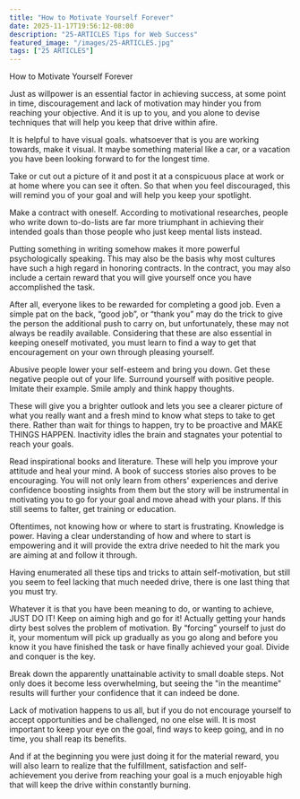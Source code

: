 ```yaml
---
title: "How to Motivate Yourself Forever"
date: 2025-11-17T19:56:12-08:00
description: "25-ARTICLES Tips for Web Success"
featured_image: "/images/25-ARTICLES.jpg"
tags: ["25 ARTICLES"]
---
```


How to Motivate Yourself Forever


Just as willpower is an essential factor in achieving success, at some point in time, discouragement and lack of motivation may hinder you from reaching your objective. And it is up to you, and you alone to devise techniques that will help you keep that drive within afire. 

It is helpful to have visual goals. whatsoever that is you are working towards, make it visual. It maybe something material like a car, or a vacation you have been looking forward to for the longest time. 

Take or cut out a picture of it and post it at a conspicuous place at work or at home where you can see it often. So that when you feel discouraged, this will remind you of your goal and will help you keep your spotlight. 

Make a contract with oneself. According to motivational researches, people who write down to-do-lists are far more triumphant in achieving their intended goals than those people who just keep mental lists instead. 

Putting something in writing somehow makes it more powerful psychologically speaking. This may also be the basis why most cultures have such a high regard in honoring contracts. In the contract, you may also include a certain reward that you will give yourself once you have accomplished the task. 

After all, everyone likes to be rewarded for completing a good job. Even a simple pat on the back, “good job”, or “thank you” may do the trick to give the person the additional push to carry on, but unfortunately, these may not always be readily available. Considering that these are also essential in keeping oneself motivated, you must learn to find a way to get that encouragement on your own through pleasing yourself. 

Abusive people lower your self-esteem and bring you down. Get these negative people out of your life. Surround yourself with positive people. Imitate their example. Smile amply and think happy thoughts.

These will give you a brighter outlook and lets you see a clearer picture of what you really want and a fresh mind to know what steps to take to get there. Rather than wait for things to happen, try to be proactive and MAKE THINGS HAPPEN. Inactivity idles the brain and stagnates your potential to reach your goals. 

Read inspirational books and literature. These will help you improve your attitude and heal your mind. A book of success stories also proves to be encouraging. You will not only learn from others' experiences and derive confidence boosting insights from them but the story will be instrumental in motivating you to go for your goal and move ahead with your plans. If this still seems to falter, get training or education. 

Oftentimes, not knowing how or where to start is frustrating. Knowledge is power. Having a clear understanding of how and where to start is empowering and it will provide the extra drive needed to hit the mark you are aiming at and follow it through. 

Having enumerated all these tips and tricks to attain self-motivation, but still you seem to feel lacking that much needed drive, there is one last thing that you must try. 

Whatever it is that you have been meaning to do, or wanting to achieve, JUST DO IT! Keep on aiming high and go for it! Actually getting your hands dirty best solves the problem of motivation. By “forcing” yourself to just do it, your momentum will pick up gradually as you go along and before you know it you have finished the task or have finally achieved your goal. Divide and conquer is the key. 

Break down the apparently unattainable activity to small doable steps. Not only does it become less overwhelming, but seeing the "in the meantime" results will further your confidence that it can indeed be done. 

Lack of motivation happens to us all, but if you do not encourage yourself to accept opportunities and be challenged, no one else will. It is most important to keep your eye on the goal, find ways to keep going, and in no time, you shall reap its benefits. 

And if at the beginning you were just doing it for the material reward, you will also learn to realize that the fulfillment, satisfaction and self-achievement you derive from reaching your goal is a much enjoyable high that will keep the drive within constantly burning. 

